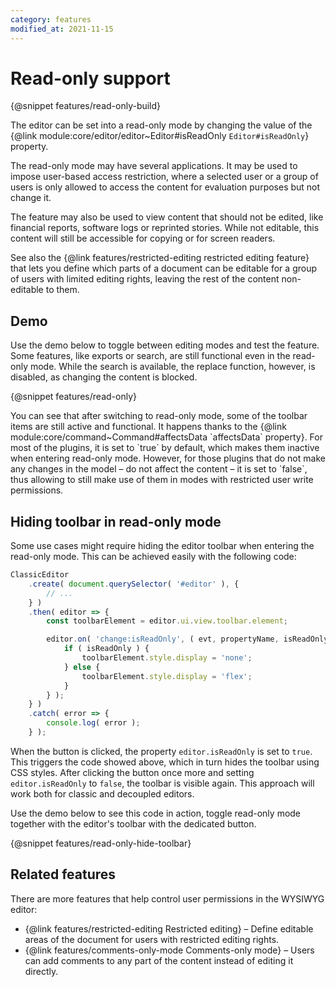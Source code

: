 ```yaml
---
category: features
modified_at: 2021-11-15
---
```


# Read-only support

{@snippet features/read-only-build}

The editor can be set into a read-only mode by changing the value of the {@link module:core/editor/editor~Editor#isReadOnly `Editor#isReadOnly`} property.

The read-only mode may have several applications. It may be used to impose user-based access restriction, where a selected user or a group of users is only allowed to access the content for evaluation purposes but not change it.

The feature may also be used to view content that should not be edited, like financial reports, software logs or reprinted stories. While not editable, this content will still be accessible for copying or for screen readers.

<info-box>
	See also the {@link features/restricted-editing restricted editing feature} that lets you define which parts of a document can be editable for a group of users with limited editing rights, leaving the rest of the content non-editable to them.
</info-box>

## Demo

Use the demo below to toggle between editing modes and test the feature. Some features, like exports or search, are still functional even in the read-only mode. While the search is available, the replace function, however, is disabled, as changing the content is blocked.

{@snippet features/read-only}

<info-box>
	You can see that after switching to read-only mode, some of the toolbar items are still active and functional. It happens thanks to the {@link module:core/command~Command#affectsData `affectsData` property}. For most of the plugins, it is set to `true` by default, which makes them inactive when entering read-only mode. However, for those plugins that do not make any changes in the model &ndash; do not affect the content &ndash; it is set to `false`, thus allowing to still make use of them in modes with restricted user write permissions.
</info-box>

## Hiding toolbar in read-only mode

Some use cases might require hiding the editor toolbar when entering the read-only mode. This can be achieved easily with the following code:

```js
ClassicEditor
	.create( document.querySelector( '#editor' ), {
		// ...
	} )
	.then( editor => {
		const toolbarElement = editor.ui.view.toolbar.element;

		editor.on( 'change:isReadOnly', ( evt, propertyName, isReadOnly ) => {
			if ( isReadOnly ) {
				toolbarElement.style.display = 'none';
			} else {
				toolbarElement.style.display = 'flex';
			}
		} );
	} )
	.catch( error => {
		console.log( error );
	} );
```

When the button is clicked, the property `editor.isReadOnly` is set to `true`. This triggers the code showed above, which in turn hides the toolbar using CSS styles. After clicking the button once more and setting `editor.isReadOnly` to `false`, the toolbar is visible again. This approach will work both for classic and decoupled editors.

Use the demo below to see this code in action, toggle read-only mode together with the editor's toolbar with the dedicated button.

{@snippet features/read-only-hide-toolbar}

## Related features

There are more features that help control user permissions in the WYSIWYG editor:

* {@link features/restricted-editing Restricted editing} &ndash; Define editable areas of the document for users with restricted editing rights.
* {@link features/comments-only-mode Comments-only mode} &ndash; Users can add comments to any part of the content instead of editing it directly.

